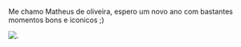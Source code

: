 Me chamo Matheus de oliveira, espero um novo ano com bastantes momentos bons e iconicos ;)

![.](https://images.app.goo.gl/o2ohw9kCc3qNSkwL6)
